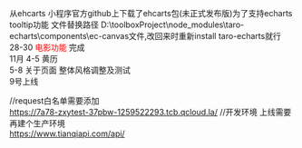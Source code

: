 从ehcarts 小程序官方github上下载了ehcarts包(未正式发布版)为了支持echarts tooltip功能  文件替换路径 D:\toolboxProject\node_modules\taro-echarts\components\ec-canvas文件,改回来时重新install taro-echarts就行  
28-30 <font color="red">电影功能 </font> 完成  
11月  4-5 黄历  
5-8 关于页面 整体风格调整及测试  
9号上线  

//request白名单需要添加  
https://7a78-zxytest-37pbw-1259522293.tcb.qcloud.la/ //开发环境 上线需要再建个生产环境  
https://www.tianqiapi.com/api/  

